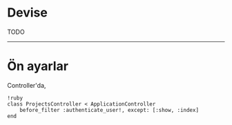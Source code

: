 # Devise

TODO

---

# Ön ayarlar

Controller'da,

    !ruby
    class ProjectsController < ApplicationController
        before_filter :authenticate_user!, except: [:show, :index]
    end
